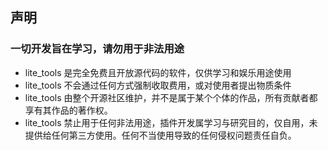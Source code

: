 ## 声明

### 一切开发旨在学习，请勿用于非法用途

- lite_tools 是完全免费且开放源代码的软件，仅供学习和娱乐用途使用
- lite_tools 不会通过任何方式强制收取费用，或对使用者提出物质条件
- lite_tools 由整个开源社区维护，并不是属于某个个体的作品，所有贡献者都享有其作品的著作权。
- lite_tools 禁止用于任何非法用途，插件开发属学习与研究目的，仅自用，未提供给任何第三方使用。任何不当使用导致的任何侵权问题责任自负。